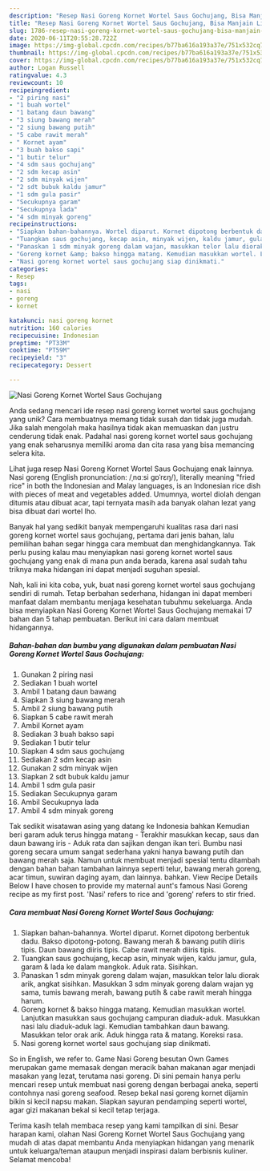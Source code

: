 ```yaml
---
description: "Resep Nasi Goreng Kornet Wortel Saus Gochujang, Bisa Manjain Lidah"
title: "Resep Nasi Goreng Kornet Wortel Saus Gochujang, Bisa Manjain Lidah"
slug: 1786-resep-nasi-goreng-kornet-wortel-saus-gochujang-bisa-manjain-lidah
date: 2020-06-11T20:55:28.722Z
image: https://img-global.cpcdn.com/recipes/b77ba616a193a37e/751x532cq70/nasi-goreng-kornet-wortel-saus-gochujang-foto-resep-utama.jpg
thumbnail: https://img-global.cpcdn.com/recipes/b77ba616a193a37e/751x532cq70/nasi-goreng-kornet-wortel-saus-gochujang-foto-resep-utama.jpg
cover: https://img-global.cpcdn.com/recipes/b77ba616a193a37e/751x532cq70/nasi-goreng-kornet-wortel-saus-gochujang-foto-resep-utama.jpg
author: Logan Russell
ratingvalue: 4.3
reviewcount: 10
recipeingredient:
- "2 piring nasi"
- "1 buah wortel"
- "1 batang daun bawang"
- "3 siung bawang merah"
- "2 siung bawang putih"
- "5 cabe rawit merah"
- " Kornet ayam"
- "3 buah bakso sapi"
- "1 butir telur"
- "4 sdm saus gochujang"
- "2 sdm kecap asin"
- "2 sdm minyak wijen"
- "2 sdt bubuk kaldu jamur"
- "1 sdm gula pasir"
- "Secukupnya garam"
- "Secukupnya lada"
- "4 sdm minyak goreng"
recipeinstructions:
- "Siapkan bahan-bahannya. Wortel diparut. Kornet dipotong berbentuk dadu. Bakso dipotong-potong. Bawang merah &amp; bawang putih diiris tipis. Daun bawang diiris tipis. Cabe rawit merah diiris tipis."
- "Tuangkan saus gochujang, kecap asin, minyak wijen, kaldu jamur, gula, garam &amp; lada ke dalam mangkok. Aduk rata. Sisihkan."
- "Panaskan 1 sdm minyak goreng dalam wajan, masukkan telor lalu diorak arik, angkat sisihkan. Masukkan 3 sdm minyak goreng dalam wajan yg sama, tumis bawang merah, bawang putih &amp; cabe rawit merah hingga harum."
- "Goreng kornet &amp; bakso hingga matang. Kemudian masukkan wortel. Lanjutkan masukkan saus gochujang campuran diaduk-aduk. Masukkan nasi lalu diaduk-aduk lagi. Kemudian tambahkan daun bawang. Masukkan telor orak arik. Aduk hingga rata &amp; matang. Koreksi rasa."
- "Nasi goreng kornet wortel saus gochujang siap dinikmati."
categories:
- Resep
tags:
- nasi
- goreng
- kornet

katakunci: nasi goreng kornet 
nutrition: 160 calories
recipecuisine: Indonesian
preptime: "PT33M"
cooktime: "PT59M"
recipeyield: "3"
recipecategory: Dessert

---
```



![Nasi Goreng Kornet Wortel Saus Gochujang](https://img-global.cpcdn.com/recipes/b77ba616a193a37e/751x532cq70/nasi-goreng-kornet-wortel-saus-gochujang-foto-resep-utama.jpg)

Anda sedang mencari ide resep nasi goreng kornet wortel saus gochujang yang unik? Cara membuatnya memang tidak susah dan tidak juga mudah. Jika salah mengolah maka hasilnya tidak akan memuaskan dan justru cenderung tidak enak. Padahal nasi goreng kornet wortel saus gochujang yang enak seharusnya memiliki aroma dan cita rasa yang bisa memancing selera kita.

Lihat juga resep Nasi Goreng Kornet Wortel Saus Gochujang enak lainnya. Nasi goreng (English pronunciation: /ˌnɑːsi ɡɒˈrɛŋ/), literally meaning &#34;fried rice&#34; in both the Indonesian and Malay languages, is an Indonesian rice dish with pieces of meat and vegetables added. Umumnya, wortel diolah dengan ditumis atau dibuat acar, tapi ternyata masih ada banyak olahan lezat yang bisa dibuat dari wortel lho.

Banyak hal yang sedikit banyak mempengaruhi kualitas rasa dari nasi goreng kornet wortel saus gochujang, pertama dari jenis bahan, lalu pemilihan bahan segar hingga cara membuat dan menghidangkannya. Tak perlu pusing kalau mau menyiapkan nasi goreng kornet wortel saus gochujang yang enak di mana pun anda berada, karena asal sudah tahu triknya maka hidangan ini dapat menjadi suguhan spesial.


Nah, kali ini kita coba, yuk, buat nasi goreng kornet wortel saus gochujang sendiri di rumah. Tetap berbahan sederhana, hidangan ini dapat memberi manfaat dalam membantu menjaga kesehatan tubuhmu sekeluarga. Anda bisa menyiapkan Nasi Goreng Kornet Wortel Saus Gochujang memakai 17 bahan dan 5 tahap pembuatan. Berikut ini cara dalam membuat hidangannya.

<!--inarticleads1-->

##### Bahan-bahan dan bumbu yang digunakan dalam pembuatan Nasi Goreng Kornet Wortel Saus Gochujang:

1. Gunakan 2 piring nasi
1. Sediakan 1 buah wortel
1. Ambil 1 batang daun bawang
1. Siapkan 3 siung bawang merah
1. Ambil 2 siung bawang putih
1. Siapkan 5 cabe rawit merah
1. Ambil  Kornet ayam
1. Sediakan 3 buah bakso sapi
1. Sediakan 1 butir telur
1. Siapkan 4 sdm saus gochujang
1. Sediakan 2 sdm kecap asin
1. Gunakan 2 sdm minyak wijen
1. Siapkan 2 sdt bubuk kaldu jamur
1. Ambil 1 sdm gula pasir
1. Sediakan Secukupnya garam
1. Ambil Secukupnya lada
1. Ambil 4 sdm minyak goreng


Tak sedikit wisatawan asing yang datang ke Indonesia bahkan Kemudian beri garam aduk terus hingga matang - Terakhir masukkan kecap, saus dan daun bawang iris - Aduk rata dan sajikan dengan ikan teri. Bumbu nasi goreng secara umum sangat sederhana yakni hanya bawang putih dan bawang merah saja. Namun untuk membuat menjadi spesial tentu ditambah dengan bahan bahan tambahan lainnya seperti telur, bawang merah goreng, acar timun, suwiran daging ayam, dan lainnya. bahkan. View Recipe Details Below I have chosen to provide my maternal aunt&#39;s famous Nasi Goreng recipe as my first post. &#39;Nasi&#39; refers to rice and &#39;goreng&#39; refers to stir fried. 

<!--inarticleads2-->

##### Cara membuat Nasi Goreng Kornet Wortel Saus Gochujang:

1. Siapkan bahan-bahannya. Wortel diparut. Kornet dipotong berbentuk dadu. Bakso dipotong-potong. Bawang merah &amp; bawang putih diiris tipis. Daun bawang diiris tipis. Cabe rawit merah diiris tipis.
1. Tuangkan saus gochujang, kecap asin, minyak wijen, kaldu jamur, gula, garam &amp; lada ke dalam mangkok. Aduk rata. Sisihkan.
1. Panaskan 1 sdm minyak goreng dalam wajan, masukkan telor lalu diorak arik, angkat sisihkan. Masukkan 3 sdm minyak goreng dalam wajan yg sama, tumis bawang merah, bawang putih &amp; cabe rawit merah hingga harum.
1. Goreng kornet &amp; bakso hingga matang. Kemudian masukkan wortel. Lanjutkan masukkan saus gochujang campuran diaduk-aduk. Masukkan nasi lalu diaduk-aduk lagi. Kemudian tambahkan daun bawang. Masukkan telor orak arik. Aduk hingga rata &amp; matang. Koreksi rasa.
1. Nasi goreng kornet wortel saus gochujang siap dinikmati.


So in English, we refer to. Game Nasi Goreng besutan Own Games merupakan game memasak dengan meracik bahan makanan agar menjadi masakan yang lezat, terutama nasi goreng. Di sini pemain hanya perlu mencari resep untuk membuat nasi goreng dengan berbagai aneka, seperti contohnya nasi goreng seafood. Resep bekal nasi goreng kornet dijamin bikin si kecil napsu makan. Siapkan sayuran pendamping seperti wortel, agar gizi makanan bekal si kecil tetap terjaga. 

Terima kasih telah membaca resep yang kami tampilkan di sini. Besar harapan kami, olahan Nasi Goreng Kornet Wortel Saus Gochujang yang mudah di atas dapat membantu Anda menyiapkan hidangan yang menarik untuk keluarga/teman ataupun menjadi inspirasi dalam berbisnis kuliner. Selamat mencoba!
